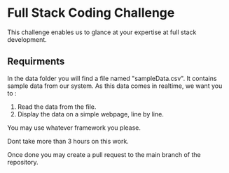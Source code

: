 # Full Stack Coding Challenge

This challenge enables us to glance at your expertise at full stack development.

## Requirments
In the data folder you will find a file named "sampleData.csv". It contains sample data from our system. As this data comes in realtime, we want you to :
1. Read the data from the file.
2. Display the data on a simple webpage, line by line.

You may use whatever framework you please.

Dont take more than 3 hours on this work.

Once done you may create a pull request to the main branch of the repository.